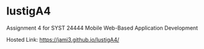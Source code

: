 # lustigA4
Assignment 4 for SYST 24444 Mobile Web-Based Application Development

Hosted Link: https://jami3.github.io/lustigA4/
